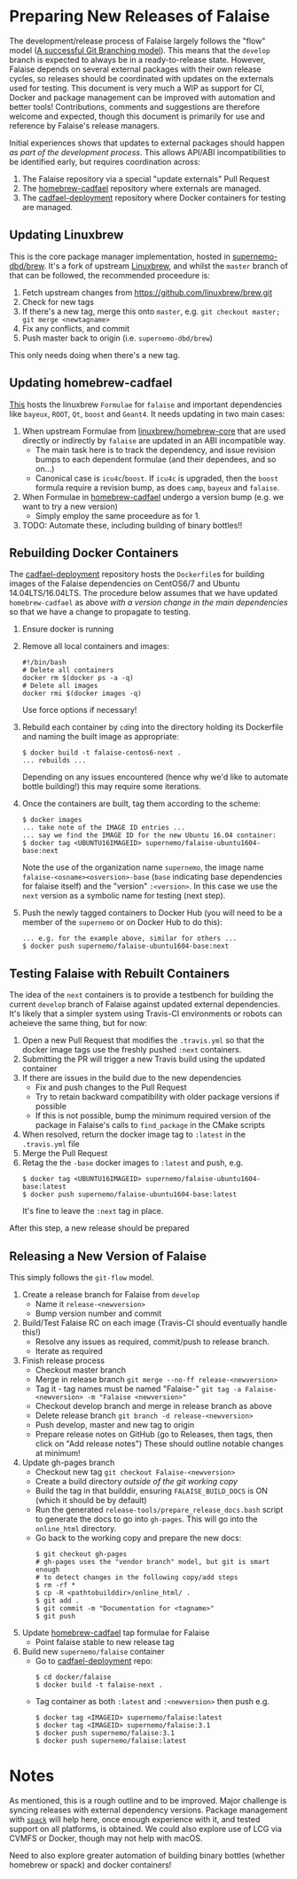 Preparing New Releases of Falaise
=================================

The development/release process of Falaise largely follows the "flow" model
([A successful Git Branching model](http://nvie.com/posts/a-successful-git-branching-model/)).
This means that the `develop` branch is expected to always be in a ready-to-release
state. However, Falaise depends on several external packages with their own release
cycles, so releases should be coordinated with updates on the externals used for testing.
This document is very much a WIP as support for CI, Docker and package management can be
improved with automation and better tools! Contributions, comments and suggestions are therefore
welcome and expected, though this document is primarily for use and reference by Falaise's
release managers.

Initial experiences shows that updates to external packages should happen *as part of the
development process*. This allows API/ABI incompatibilities to be identified early, but requires
coordination across:

1) The Falaise repository via a special "update externals" Pull Request
2) The [homebrew-cadfael](https://github.com/SuperNEMO-DBD/homebrew-cadfael) repository
where externals are managed.
3) The [cadfael-deployment](https://github.com/SuperNEMO-DBD/cadfael-deployment) repository
where Docker containers for testing are managed.

Updating Linuxbrew
-------------------
This is the core package manager implementation, hosted in [supernemo-dbd/brew](https://github.com/supernemo-dbd/brew.git).
It's a fork of upstream [Linuxbrew](https://github.com/linuxbrew/brew.git), and whilst
the `master` branch of that can be followed, the recommended proceedure is:

1. Fetch upstream changes from https://github.com/linuxbrew/brew.git
2. Check for new tags
3. If there's a new tag, merge this onto `master`, e.g. `git checkout master; git merge <newtagname>`
4. Fix any conflicts, and commit
5. Push master back to origin (i.e. `supernemo-dbd/brew`)

This only needs doing when there's a new tag.

Updating homebrew-cadfael
-------------------------
[This](https://github.com/SuperNEMO-DBD/homebrew-cadfael) hosts the linuxbrew `Formulae`
for `falaise` and important dependencies like `bayeux`, `ROOT`, `Qt`, `boost` and `Geant4`. It needs updating in two main cases:

1. When upstream Formulae from [linuxbrew/homebrew-core](https://github.com/Linuxbrew/homebrew-core)
   that are used directly or indirectly by `falaise` are updated in an ABI incompatible way.
   - The main task here is to track the dependency, and issue revision bumps
     to each dependent formulae (and their dependees, and so on...)
   - Canonical case is `icu4c`/`boost`. If `icu4c` is upgraded, then the `boost` formula
     require a revision bump, as does `camp`, `bayeux` and `falaise`.
2. When Formulae in [homebrew-cadfael](https://github.com/SuperNEMO-DBD/homebrew-cadfael)
   undergo a version bump (e.g. we want to try a new version)
   - Simply employ the same proceedure as for 1.
3. TODO: Automate these, including building of binary bottles!!


Rebuilding Docker Containers
----------------------------
The [cadfael-deployment](https://github.com/SuperNEMO-DBD/cadfael-deployment) repository hosts
the `Dockerfile`s for building images of the Falaise dependencies on CentOS6/7 and Ubuntu 14.04LTS/16.04LTS.
The procedure below assumes that we have updated `homebrew-cadfael` as above
*with a version change in the main dependencies* so that we have a change to propagate to testing.

1. Ensure docker is running
2. Remove all local containers and images:
   ```
   #!/bin/bash
   # Delete all containers
   docker rm $(docker ps -a -q)
   # Delete all images
   docker rmi $(docker images -q)
   ```
   Use force options if necessary!
3. Rebuild each container by `cd`ing into the directory
   holding its Dockerfile and naming the built image as appropriate:

   ```
   $ docker build -t falaise-centos6-next .
   ... rebuilds ...
   ```

   Depending on any issues encountered (hence why we'd like to automate bottle building!)
   this may require some iterations.
4. Once the containers are built, tag them according to the scheme:

   ```
   $ docker images
   ... take note of the IMAGE ID entries ...
   ... say we find the IMAGE ID for the new Ubuntu 16.04 container:
   $ docker tag <UBUNTU16IMAGEID> supernemo/falaise-ubuntu1604-base:next
   ```

   Note the use of the organization name `supernemo`, the image name `falaise-<osname><osversion>-base`
   (`base` indicating base dependencies for falaise itself) and the "version" `:<version>`.
   In this case we use the `next` version as a symbolic name for testing (next step).
5. Push the newly tagged containers to Docker Hub (you will need to be a member
   of the `supernemo` or on Docker Hub to do this):

   ```
   ... e.g. for the example above, similar for others ...
   $ docker push supernemo/falaise-ubuntu1604-base:next
   ```

Testing Falaise with Rebuilt Containers
---------------------------------------
The idea of the `next` containers is to provide a testbench for building the current
`develop` branch of Falaise against updated external dependencies. It's likely that
a simpler system using Travis-CI environments or robots can acheieve the same thing,
but for now:

1. Open a new Pull Request that modifies the `.travis.yml` so that the docker image tags
   use the freshly pushed `:next` containers.
2. Submitting the PR will trigger a new Travis build using the updated container
3. If there are issues in the build due to the new dependencies
   - Fix and push changes to the Pull Request
   - Try to retain backward compatibility with older package versions if possible
   - If this is not possible, bump the minimum required version of the package in Falaise's
     calls to `find_package` in the CMake scripts
4. When resolved, return the docker image tag to `:latest` in the `.travis.yml` file
5. Merge the Pull Request
6. Retag the the `-base` docker images to `:latest` and push, e.g.
   ```
   $ docker tag <UBUNTU16IMAGEID> supernemo/falaise-ubuntu1604-base:latest
   $ docker push supernemo/falaise-ubuntu1604-base:latest
   ```
   It's fine to leave the `:next` tag in place.

After this step, a new release should be prepared

Releasing a New Version of Falaise
----------------------------------
This simply follows the `git-flow` model.

1. Create a release branch for Falaise from `develop`
   - Name it `release-<newversion>`
   - Bump version number and commit
2. Build/Test Falaise RC on each image (Travis-CI should eventually handle this!)
   - Resolve any issues as required, commit/push to release branch.
   - Iterate as required
3. Finish release process
   - Checkout master branch
   - Merge in release branch `git merge --no-ff release-<newversion>`
   - Tag it - tag names must be named "Falaise-<newversion>"
     `git tag -a Falaise-<newversion> -m "Falaise <newversion>"`
   - Checkout develop branch and merge in release branch as above
   - Delete release branch `git branch -d release-<newversion>`
   - Push develop, master and new tag to origin
   - Prepare release notes on GitHub (go to Releases, then tags, then click on "Add release notes")
     These should outline notable changes at minimum!
4. Update gh-pages branch
   - Checkout new tag `git checkout Falaise-<newversion>`
   - Create a build directory *outside of the git working copy*
   - Build the tag in that builddir, ensuring `FALAISE_BUILD_DOCS` is ON (which
     it should be by default)
   - Run the generated `release-tools/prepare_release_docs.bash` script to generate the docs
     to go into `gh-pages`. This will go into the `online_html` directory.
   - Go back to the working copy and prepare the new docs:
     ```
     $ git checkout gh-pages
     # gh-pages uses the "vendor branch" model, but git is smart enough
     # to detect changes in the following copy/add steps
     $ rm -rf *
     $ cp -R <pathtobuilddir>/online_html/ .
     $ git add .
     $ git commit -m "Documentation for <tagname>"
     $ git push
     ```
5. Update [homebrew-cadfael](https://github.com/SuperNEMO-DBD/homebrew-cadfael)
   tap formulae for Falaise
   - Point falaise stable to new release tag
6. Build new `supernemo/falaise` container
   - Go to [cadfael-deployment](https://github.com/SuperNEMO-DBD/cadfael-deployment) repo:
     ```
     $ cd docker/falaise
     $ docker build -t falaise-next .
     ```
   - Tag container as both `:latest` and `:<newversion>` then push e.g.
     ```
     $ docker tag <IMAGEID> supernemo/falaise:latest
     $ docker tag <IMAGEID> supernemo/falaise:3.1
     $ docker push supernemo/falaise:3.1
     $ docker push supernemo/falaise:latest
     ```

Notes
=====
As mentioned, this is a rough outline and to be improved. Major challenge
is syncing releases with external dependency versions. Package management with
[`spack`](https://github.com/llnl/spack) will help here, once enough experience with
it, and tested support on all platforms, is obtained. We could also explore use of
LCG via CVMFS or Docker, though may not help with macOS.

Need to also explore greater automation of building binary bottles (whether homebrew
or spack) and docker containers!


